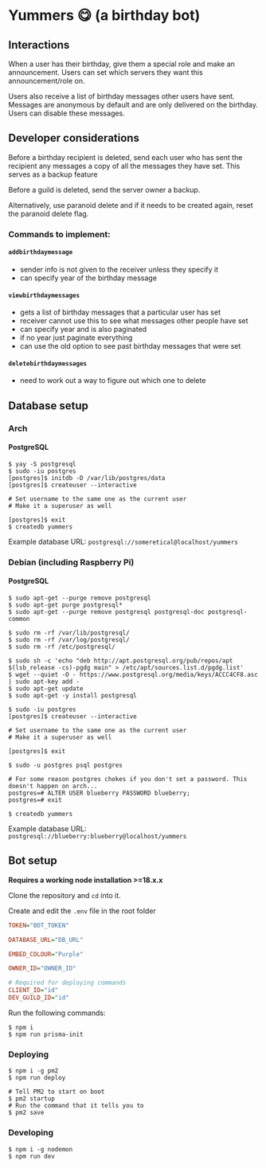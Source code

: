 # Yummers 😋 (a birthday bot)

## Interactions

When a user has their birthday, give them a special role and make an announcement. Users can set which servers they want this announcement/role on.

Users also receive a list of birthday messages other users have sent. Messages are anonymous by default and are only delivered on the birthday. Users can disable these messages.

## Developer considerations

Before a birthday recipient is deleted, send each user who has sent the recipient any messages a copy of all the messages they have set. This serves as a backup feature

Before a guild is deleted, send the server owner a backup.

Alternatively, use paranoid delete and if it needs to be created again, reset the paranoid delete flag.

### Commands to implement:

#### `addbirthdaymessage`

-   sender info is not given to the receiver unless they specify it
-   can specify year of the birthday message

#### `viewbirthdaymessages`

-   gets a list of birthday messages that a particular user has set
-   receiver cannot use this to see what messages other people have set
-   can specify year and is also paginated
-   if no year just paginate everything
-   can use the old option to see past birthday messages that were set

#### `deletebirthdaymessages`

-   need to work out a way to figure out which one to delete

## Database setup

### Arch

#### PostgreSQL

```shell
$ yay -S postgresql
$ sudo -iu postgres
[postgres]$ initdb -D /var/lib/postgres/data
[postgres]$ createuser --interactive

# Set username to the same one as the current user
# Make it a superuser as well

[postgres]$ exit
$ createdb yummers

```

Example database URL: `postgresql://someretical@localhost/yummers`

### Debian (including Raspberry Pi)

#### PostgreSQL

```shell
$ sudo apt-get --purge remove postgresql
$ sudo apt-get purge postgresql*
$ sudo apt-get --purge remove postgresql postgresql-doc postgresql-common

$ sudo rm -rf /var/lib/postgresql/
$ sudo rm -rf /var/log/postgresql/
$ sudo rm -rf /etc/postgresql/

$ sudo sh -c 'echo "deb http://apt.postgresql.org/pub/repos/apt $(lsb_release -cs)-pgdg main" > /etc/apt/sources.list.d/pgdg.list'
$ wget --quiet -O - https://www.postgresql.org/media/keys/ACCC4CF8.asc | sudo apt-key add -
$ sudo apt-get update
$ sudo apt-get -y install postgresql

$ sudo -iu postgres
[postgres]$ createuser --interactive

# Set username to the same one as the current user
# Make it a superuser as well

[postgres]$ exit

$ sudo -u postgres psql postgres

# For some reason postgres chokes if you don't set a password. This doesn't happen on arch...
postgres=# ALTER USER blueberry PASSWORD blueberry;
postgres=# exit

$ createdb yummers
```

Example database URL: `postgresql://blueberry:blueberry@localhost/yummers`

## Bot setup

**Requires a working node installation >=18.x.x**

Clone the repository and `cd` into it.

Create and edit the `.env` file in the root folder

```ini
TOKEN="BOT_TOKEN"

DATABASE_URL="DB_URL"

EMBED_COLOUR="Purple"

OWNER_ID="OWNER_ID"

# Required for deploying commands
CLIENT_ID="id"
DEV_GUILD_ID="id"
```

Run the following commands:

```shell
$ npm i
$ npm run prisma-init

```

### Deploying

```shell
$ npm i -g pm2
$ npm run deploy

# Tell PM2 to start on boot
$ pm2 startup
# Run the command that it tells you to
$ pm2 save

```

### Developing

```shell
$ npm i -g nodemon
$ npm run dev
```
